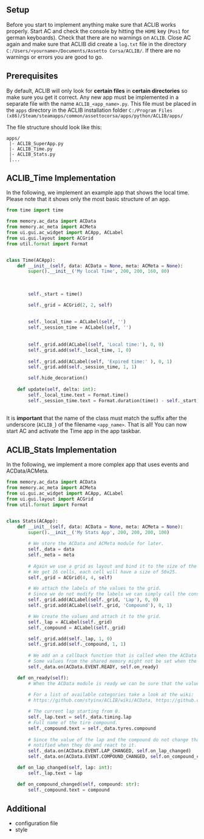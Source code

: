 ## Setup

Before you start to implement anything make sure that ACLIB works properly.
Start AC and check the console by hitting the `HOME` key (`Pos1` for german keyboards).
Check that there are no warnings on `ACLIB`.
Close AC again and make sure that ACLIB did create a `log.txt` file in the directory `C:/Users/<yourname>/Documents/Assetto Corsa/ACLIB/`.
If there are no warnings or errors you are good to go.

## Prerequisites 

By default, ACLIB will only look for **certain files** in **certain directories** so make sure you get it correct.
Any new app must be implemented in a separate file with the name `ACLIB_<app_name>.py`.
This file must be placed in the `apps` directory in the ACLIB installation folder `C:/Program Files (x86)/Steam/steamapps/common/assettocorsa/apps/python/ACLIB/apps/`

The file structure should look like this:
```
apps/
 |- ACLIB_SuperApp.py
 |- ACLIB_Time.py
 |- ACLIB_Stats.py
 |...
```

## ACLIB_Time Implementation

In the following, we implement an example app that shows the local time.
Please note that it shows only the most basic structure of an app.

```python
from time import time

from memory.ac_data import ACData                                           # Only import the first two modules if you care
from memory.ac_meta import ACMeta                                           # about proper typing signatures.
from ui.gui.ac_widget import ACApp, ACLabel
from ui.gui.layout import ACGrid
from util.format import Format


class Time(ACApp):                                                          # Any new app must inherit from ACApp.
    def __init__(self, data: ACData = None, meta: ACMeta = None):           # Any app takes an ACData and ACMeta object.
        super().__init__('My local Time', 200, 200, 160, 80)                # Here you can specify the name of the app
                                                                            # that is displayed in the in-game taskbar
                                                                            # and the initial position and size (x, y, w, h).
        
        self._start = time()                                                # We memorize the timestamp when the app was started.

        self._grid = ACGrid(2, 2, self)                                     # A grid manages the positioning of labels/buttons/...
                                                                            # This grid has 4 cells (2x2) and fills the size 
                                                                            # of the app (160px width 80px height).
        self._local_time = ACLabel(self, '')                                # An ACLabel takes a string as the initial text.
        self._session_time = ACLabel(self, '')                              # To work properly any AC widget needs to have
                                                                            # parent argument which allows to find the app id.
                                                                            # In this case app and parent are the same.
        self._grid.add(ACLabel(self, 'Local time:'), 0, 0)                  # In order to add a widget to a grid you have
        self._grid.add(self._local_time, 1, 0)                              # to use the 'add' function and give it a widget
                                                                            # of type ACWidget and the x and y coordinates
        self._grid.add(ACLabel(self, 'Expired time:' ), 0, 1)               # within the grid (starting from top left 0, 0).
        self._grid.add(self._session_time, 1, 1)

        self.hide_decoration()                                              # This function hides the AC symbol and
                                                                            # the title of the app.
    def update(self, delta: int):                                           # In the update function we set the values that
        self._local_time.text = Format.time()                               # have changed since the last iteration.
        self._session_time.text = Format.duration(time() - self._start)     # In our case we keep the current time and the
                                                                            # time that has expired up to date.
```

It is **important** that the name of the class must match the suffix after the underscore (`ACLIB_`) of the filename `<app_name>`.
That is all!
You can now start AC and activate the Time app in the app taskbar.


## ACLIB_Stats Implementation

In the following, we implement a more complex app that uses events and ACData/ACMeta.

```python
from memory.ac_data import ACData
from memory.ac_meta import ACMeta
from ui.gui.ac_widget import ACApp, ACLabel
from ui.gui.layout import ACGrid
from util.format import Format


class Stats(ACApp):
    def __init__(self, data: ACData = None, meta: ACMeta = None):
        super().__init__('My Stats App', 200, 200, 200, 100)
    
        # We store the ACData and ACMeta module for later.
        self._data = data
        self._meta = meta
        
        # Again we use a grid as layout and bind it to the size of the app (200x100).
        # We get 16 cells, each cell will have a size of 50x25. 
        self._grid = ACGrid(4, 4, self)

        # We attach the labels of the values to the grid.
        # Since we do not modify the labels we can simply call the constructors of ACLabel inline.
        self._grid.add(ACLabel(self._grid, 'Lap'), 0, 0)
        self._grid.add(ACLabel(self._grid, 'Compound'), 0, 1)

        # We create the values and attach it to the grid.
        self._lap = ACLabel(self._grid)
        self._compound = ACLabel(self._grid)

        self._grid.add(self._lap, 1, 0)
        self._grid.add(self._compound, 1, 1)
    
        # We add an a callback function that is called when the ACData module is ready.
        # Some values from the shared memory might not be set when the App is initialized.
        self._data.on(ACData.EVENT.READY, self.on_ready)

    def on_ready(self):
        # When the ACData module is ready we can be sure that the values exists and safely request them.
        
        # For a list of available categories take a look at the wiki:
        # https://github.com/styinx/ACLIB/wiki/ACData, https://github.com/styinx/ACLIB/wiki/ACMeta

        # The current lap starting from 0.
        self._lap.text = self._data.timing.lap
        # Full name of the tire compound. 
        self._compound.text = self._data.tyres.compound 
 
        # Since the value of the lap and the compound do not change that often we can simply get 
        # notified when they do and react to it.
        self._data.on(ACData.EVENT.LAP_CHANGED, self.on_lap_changed)
        self._data.on(ACData.EVENT.COMPOUND_CHANGED, self.on_compound_changed)

    def on_lap_changed(self, lap: int):
        self._lap.text = lap

    def on_compound_changed(self, compound: str):
        self._compound.text = compound
```

## Additional

- configuration file
- style